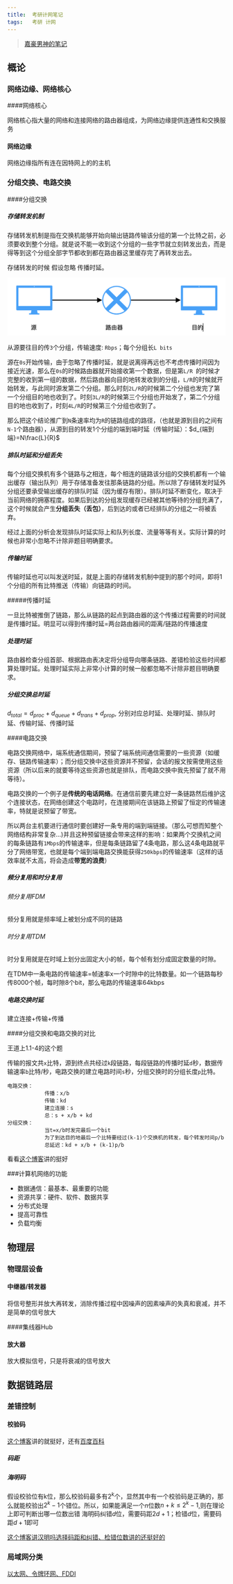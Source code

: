 ```yaml
---
title:	考研计网笔记
tags:	考研 计网
---
```


> [嘉豪男神的笔记](https://github.com/code2play/Notes/blob/master/%E8%AE%A1%E7%AE%97%E6%9C%BA%E7%BD%91%E7%BB%9C.md)

## 概论

### 网络边缘、网络核心

####网络核心

网络核心指大量的网络和连接网络的路由器组成，为网络边缘提供连通性和交换服务

#### 网络边缘

网络边缘指所有连在因特网上的的主机

### 分组交换、电路交换

####分组交换

##### 存储转发机制

存储转发机制是指在交换机能够开始向输出链路传输该分组的第一个比特之前，必须要收到整个分组。就是说不能一收到这个分组的一些字节就立刻转发出去，而是得等到这个分组全部字节都收到都在路由器这里缓存完了再转发出去。

存储转发的时候 假设忽略 传播时延。

<img src="/img/route.png" style="zoom:50%;" />

从源要往目的传`3`个分组，传输速度: `Rbps`；每个分组长`L bits`

源在`0s`开始传输，由于忽略了传播时延，就是说离得再远也不考虑传播时间因为接近光速，那么在`0s`的时候路由器就开始接收第一个数据，但是第`L/R `的时候才完整的收到第一组的数据，然后路由器向目的地转发收到的分组，`L/R`的时候就开始转发，与此同时源发第二个分组。那么时刻`2L/R`的时候第二个分组也发完了第一个分组目的地也收到了。时刻`3L/R`的时候第三个分组也开始发了，第二个分组目的地也收到了，时刻`4L/R`的时候第三个分组也收到了。

那么把这个结论推广到`N`条速率均为`R`的链路组成的路径，（也就是源到目的之间有`N-1`个路由器），从源到目的转发1个分组的端到端时延（传输时延）：$d_{端到端}=N\frac{L}{R}$ 

##### 排队时延和分组丢失

每个分组交换机有多个链路与之相连，每个相连的链路该分组的交换机都有一个输出缓存（输出队列）用于存储准备发往那条链路的分组。所以除了存储转发时延外分组还要承受输出缓存的排队时延（因为缓存有限）。排队时延不断变化，取决于当前网络的拥塞程度。如果后到达的分组发现缓存已经被其他等待的分组充满了，这个时候就会产生**分组丢失（丢包）**，后到达的或者已经排队的分组之一将被丢弃。

经过上面的分析会发现排队时延实际上和队列长度、流量等等有关。实际计算的时候也非常小忽略不计除非题目明确要求。

##### 传输时延

传输时延也可以叫发送时延，就是上面的存储转发机制中提到的那个时间，即将1个分组的所有比特推送（传输）向链路的时间。

#####传播时延

一旦比特被推倒了链路，那么从链路的起点到路由器的这个传播过程需要的时间就是传播时延。明显可以得到传播时延=两台路由器间的距离/链路的传播速度

##### 处理时延

路由器检查分组首部、根据路由表决定将分组导向哪条链路、差错检验这些时间都算处理时延。处理时延实际上非常小计算的时候一般都忽略不计除非题目明确要求。

##### 分组交换总时延

$d_{total}=d_{proc}+d_{queue}+d_{trans}+d_{prop}$, 分别对应总时延、处理时延、排队时延、传输时延、传播时延

####电路交换

电路交换网络中，端系统通信期间，预留了端系统间通信需要的一些资源（如缓存、链路传输速率）；而分组交换中这些资源并不预留，会话的报文按需使用这些资源（所以后来的就要等待这些资源也就是排队，而电路交换中我先预留了就不用等待）。

电路交换的一个例子是**传统的电话网络**。在通信前要先建立好一条链路然后维护这个连接状态，在网络创建这个电路时，在连接期间在该链路上预留了恒定的传输速率，特就是说预留了带宽。 

所以两台主机要进行通信时要创建好一条专用的端到端链接。（那么可想而知整个网络结构非常复杂...)并且这种预留链接会带来这样的影响：如果两个交换机之间的每条链路有`1Mbps`的传输速率，但是每条链路留了4条电路，那么这4条电路就平分了网络带宽，也就是每个端到端电路交换能获得`250kbps`的传输速率（这样的话效率就不太高，将会造成**带宽的浪费**）

##### 频分复用和时分复用

###### 频分复用FDM

频分复用就是频率域上被划分成不同的链路

###### 时分复用TDM

时分复用就是在时域上划分出固定大小的帧，每个帧有划分成固定数量的时隙。

在TDM中一条电路的传输速率=帧速率x一个时隙中的比特数量。如一个链路每秒传8000个帧，每时隙8个bit，那么电路的传输速率64kbps

##### 电路交换时延

建立连接+传输+传播

####分组交换和电路交换的对比

王道上1.1-4的这个题

传输的报文共`x`比特，源到终点共经过`k`段链路，每段链路的传播时延`d`秒，数据传输速率`b`比特/秒，电路交换的建立电路时间`s`秒，分组交换时的分组长度`p`比特。

```
电路交换：
			传播：x/b
			传输：kd
			建立连接：s
			总：s + x/b + kd 
分组交换：
			当t=x/b时发完最后一个bit
			为了到达目的地最后一个比特要经过(k-1)个交换机的转发，每个转发时间p/b
			总延迟：kd + x/b + (k-1)p/b
```

看看[这个博客](https://blog.csdn.net/vivianluolita/article/details/49636113)讲的挺好

###计算机网络的功能

- 数据通信：最基本、最重要的功能
- 资源共享：硬件、软件、数据共享
- 分布式处理
- 提高可靠性
- 负载均衡

## 物理层

### 物理层设备

#### 中继器/转发器

将信号整形并放大再转发，消除传播过程中因噪声的因素噪声的失真和衰减，并不是简单的信号放大

####集线器Hub

#### 放大器

放大模拟信号，只是将衰减的信号放大

## 数据链路层

### 差错控制

#### 校验码

[这个博客](https://www.maixj.net/ict/maju-15632)讲的就挺好，还有[百度百科](https://baike.baidu.com/item/码距/5907009?fr=aladdin)

##### 码距

##### 海明码

假设校验位有k位，那么校验码最多有$2^k$个，显然其中有一个校验码是正确的，那么就能校验出$2^k-1$个错位。所以，如果能满足一个$n$位数$n+k≤2^k-1$,则在理论上即可判断出哪一位数出错
海明码纠错$d$位，需要码距$2d+1$；检错$d$位，需要码距$d+1$即可

[这个博客讲汉明吗选择码距和纠错、检错位数讲的还挺好的](http://blog.sina.com.cn/s/blog_58649eb30100pfju.html)

### 局域网分类

[以太网、令牌环网、FDDI](https://blog.csdn.net/yanghonker/article/details/20995597)

